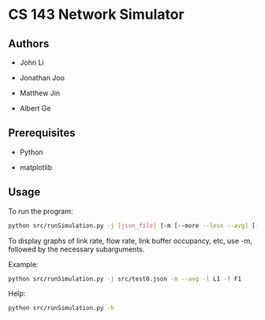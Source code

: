 CS 143 Network Simulator 
===========================

Authors
----------------

* John Li

* Jonathan Joo

* Matthew Jin

* Albert Ge

Prerequisites
-------------------

* Python

* matplotlib

Usage
----------------

To run the program:
```bash
python src/runSimulation.py -j [json_file] [-m [--more --less --avg] [-l [links]] [-f [flows]]] [-v]
```

To display graphs of link rate, flow rate, link buffer occupancy, etc, use -m, followed by the necessary subarguments. 

Example:
```bash
python src/runSimulation.py -j src/test0.json -m --avg -l L1 -f F1
```

Help:
```bash
python src/runSimulation.py -h
```

